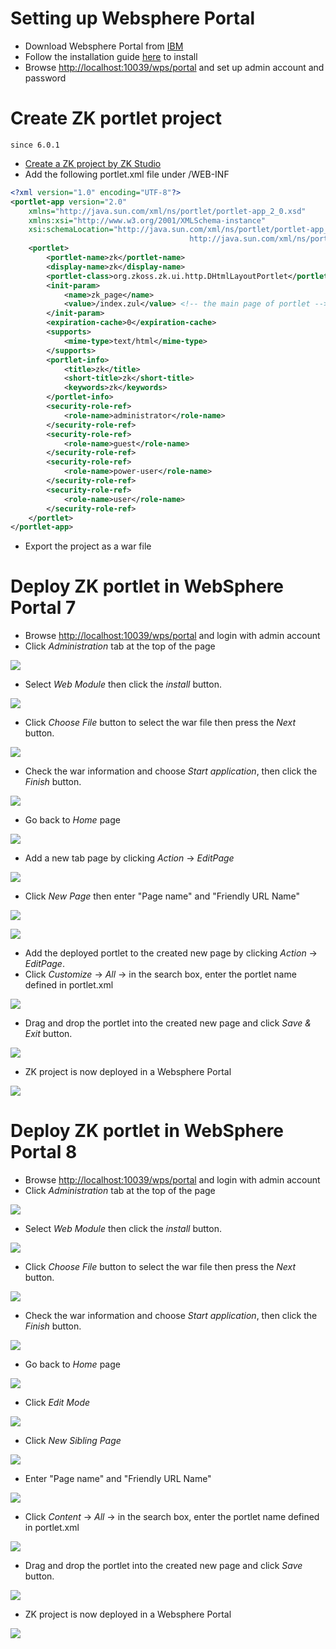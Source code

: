 # Setting up Websphere Portal

- Download Websphere Portal from
  [IBM](http://www14.software.ibm.com/webapp/download/byproduct.jsp?pgel=ibmhzn1&cm_re=masthead-_-supdl-_-dl-trials)
- Follow the installation guide
  [here](http://www-10.lotus.com/ldd/portalwiki.nsf/dx/Installing_wp7)
  to install
- Browse <http://localhost:10039/wps/portal> and set up admin account
  and password

# Create ZK portlet project

`since 6.0.1`

- [Create a ZK project by ZK Studio](quick_start/Create_and_Run_Your_First_ZK_Application_with_Eclipse_and_ZK_Studio)
- Add the following portlet.xml file under /WEB-INF

```xml
<?xml version="1.0" encoding="UTF-8"?>
<portlet-app version="2.0"
    xmlns="http://java.sun.com/xml/ns/portlet/portlet-app_2_0.xsd"
    xmlns:xsi="http://www.w3.org/2001/XMLSchema-instance"
    xsi:schemaLocation="http://java.sun.com/xml/ns/portlet/portlet-app_2_0.xsd 
                                        http://java.sun.com/xml/ns/portlet/portlet-app_2_0.xsd">
    <portlet>
        <portlet-name>zk</portlet-name>
        <display-name>zk</display-name>
        <portlet-class>org.zkoss.zk.ui.http.DHtmlLayoutPortlet</portlet-class>
        <init-param>
            <name>zk_page</name>
            <value>/index.zul</value> <!-- the main page of portlet -->
        </init-param>
        <expiration-cache>0</expiration-cache>
        <supports>
            <mime-type>text/html</mime-type>
        </supports>
        <portlet-info>
            <title>zk</title>
            <short-title>zk</short-title>
            <keywords>zk</keywords>
        </portlet-info>
        <security-role-ref>
            <role-name>administrator</role-name>
        </security-role-ref>
        <security-role-ref>
            <role-name>guest</role-name>
        </security-role-ref>
        <security-role-ref>
            <role-name>power-user</role-name>
        </security-role-ref>
        <security-role-ref>
            <role-name>user</role-name>
        </security-role-ref>
    </portlet>
</portlet-app>
```

- Export the project as a war file

# Deploy ZK portlet in WebSphere Portal 7

- Browse <http://localhost:10039/wps/portal> and login with admin
  account
- Click *Administration* tab at the top of the page

  
![](images/websphere01.png)

- Select *Web Module* then click the *install* button.

  
![](images/websphere02.png)

- Click *Choose File* button to select the war file then press the
  *Next* button.

  
![](images/websphere03.png)

- Check the war information and choose *Start application*, then click
  the *Finish* button.

  
![](images/websphere04.png)

- Go back to *Home* page

  
![](images/websphere05.png)

- Add a new tab page by clicking *Action* -\> *EditPage*

  
![](images/websphere06.png)

- Click *New Page* then enter "Page name" and "Friendly URL Name"

  
![](images/websphere07.png)

![](images/websphere08.png)

- Add the deployed portlet to the created new page by clicking *Action*
  -\> *EditPage*.
- Click *Customize* -\> *All* -\> in the search box, enter the portlet
  name defined in portlet.xml

  
![](images/websphere09.png)

- Drag and drop the portlet into the created new page and click *Save &
  Exit* button.

  
![](images/websphere10.png)

- ZK project is now deployed in a Websphere Portal

  
![](images/websphere11.png)

# Deploy ZK portlet in WebSphere Portal 8

- Browse <http://localhost:10039/wps/portal> and login with admin
  account
- Click *Administration* tab at the top of the page

  

![](images/websphere_v8_01.png)



- Select *Web Module* then click the *install* button.

  

![](images/websphere_v8_02.png)



- Click *Choose File* button to select the war file then press the
  *Next* button.

  

![](images/websphere_v8_03.png)



- Check the war information and choose *Start application*, then click
  the *Finish* button.

  

![](images/websphere_v8_04.png)



- Go back to *Home* page

  

![](images/websphere_v8_05.png)



- Click *Edit Mode*

  

![](images/websphere_v8_06.png)



- Click *New Sibling Page*

  

![](images/websphere_v8_07.png)



- Enter "Page name" and "Friendly URL Name"

  

![](images/websphere_v8_08.png)



- Click *Content* -\> *All* -\> in the search box, enter the portlet
  name defined in portlet.xml

  

![](images/websphere_v8_09.png)



- Drag and drop the portlet into the created new page and click *Save*
  button.

  

![](images/websphere_v8_10.png)



- ZK project is now deployed in a Websphere Portal

  

![](images/websphere_v8_11.png)




